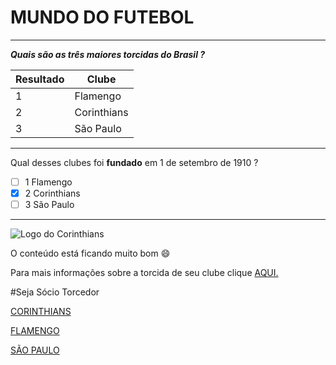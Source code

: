 
# MUNDO DO FUTEBOL 

------------------------------



***Quais são as três maiores torcidas do Brasil ?***


| Resultado   | Clube |
| ----------- | ----------- |
| 1           | Flamengo    |   
| 2           | Corinthians |
| 3           | São Paulo   | 

------------------------------

Qual desses clubes foi **fundado** em 1 de setembro de  1910 ?

-  [ ] 1 Flamengo
-  [x] 2 Corinthians
-  [ ] 3 São Paulo   

------------------------------

![ Logo do Corinthians](https://images.app.goo.gl/bYvf4LfgCYJT7Xv29)

O conteúdo  está ficando muito bom :smile:

Para mais informações sobre a torcida de seu clube clique  [AQUI.](https://pt.wikipedia.org/wiki/Lista_das_maiores_torcidas_de_futebol_do_Brasil )

#Seja Sócio Torcedor

[CORINTHIANS](https://www.fieltorcedor.com.br)

[FLAMENGO](https://www.nrnoficial.com.br)

[SÃO PAULO](https://www.sociotorcedor.com.br/)


